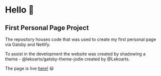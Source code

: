 # Hello 👋

## First Personal Page Project

The repository houses code that was used to create my first personal page via Gatsby and Netlify.

To assist in the development the website was created by shadowing a theme - @lekoarts/gatsby-theme-jodie created by @Lekoarts.

The page is live [here!](https://aramirez.netlify.app/) 😃
